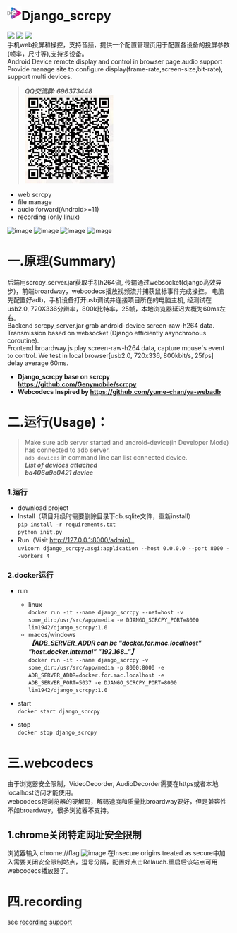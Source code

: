 
# ![image](asset/name.png)Django_scrcpy
![](https://img.shields.io/badge/windows-grey)
![](https://img.shields.io/badge/linux-grey)
![](https://img.shields.io/badge/python-3.10-green)  
手机web投屏和操控，支持音频，提供一个配置管理页用于配置各设备的投屏参数(帧率，尺寸等),支持多设备。  
Android Device remote display and control in browser page.audio support   
Provide manage site to configure display(frame-rate,screen-size,bit-rate), support multi devices.  
> _**QQ交流群: 696373448**_  
![image](asset/qq.jpg)
- web scrcpy
- file manage
- audio forward(Android>=11)
- recording (only linux)

![image](asset/device.png)
![image](asset/admin1.png)
![image](asset/admin2.png)
![image](asset/admin3.png)

# 一.原理(Summary) 
后端用scrcpy_server.jar获取手机h264流, 传输通过websocket(django高效异步)，前端broardway，webcodecs播放视频流并捕获鼠标事件完成操控。
电脑先配置好adb，手机设备打开usb调试并连接项目所在的电脑主机, 经测试在usb2.0, 720X336分辨率，800k比特率，25帧，本地浏览器延迟大概为60ms左右。   
Backend scrcpy_server.jar grab android-device screen-raw-h264 data.  
Transmission based on websocket (Django efficiently asynchronous coroutine).  
Frontend broardway.js play screen-raw-h264 data, capture mouse`s event to control.
We test in local browser[usb2.0, 720x336, 800kbit/s, 25fps] delay average 60ms.  
- **Django_scrcpy base on scrcpy https://github.com/Genymobile/scrcpy**
- **Webcodecs Inspired by https://github.com/yume-chan/ya-webadb**

# 二.运行(Usage)：
>Make sure adb server started and android-device(in Developer Mode) has connected to adb server.  
> `adb devices` in command line can list connected device.    
> _**List of devices attached**_   
> **_ba406a9e0421    device_**  
### 1.运行
- download project
- Install（项目升级时需要删除目录下db.sqlite文件，重新install）  
 `pip install -r requirements.txt`  
 `python init.py`
- Run（Visit http://127.0.0.1:8000/admin）  
`uvicorn django_scrcpy.asgi:application --host 0.0.0.0 --port 8000 --workers 4`
### 2.docker运行
- run  
    - linux  
    `docker run -it --name django_scrcpy --net=host -v some_dir:/usr/src/app/media -e DJANGO_SCRCPY_PORT=8000 lim1942/django_scrcpy:1.0`
    - macos/windows  
        _**【ADB_SERVER_ADDR can be "docker.for.mac.localhost" "host.docker.internal" "192.168.."】**_  
    `docker run -it --name django_scrcpy -v some_dir:/usr/src/app/media -p 8000:8000 -e ADB_SERVER_ADDR=docker.for.mac.localhost -e ADB_SERVER_PORT=5037 -e DJANGO_SCRCPY_PORT=8000 lim1942/django_scrcpy:1.0`  


- start  
`docker start django_scrcpy`
- stop  
`docker stop django_scrcpy`

# 三.webcodecs
由于浏览器安全限制，VideoDecorder, AudioDecorder需要在https或者本地localhost访问才能使用。  
webcodecs是浏览器的硬解码，解码速度和质量比broardway要好，但是兼容性不如broardway，很多浏览器不支持。
## 1.chrome关闭特定网址安全限制
浏览器输入 chrome://flag
![image](asset/chrome.png)
在Insecure origins treated as secure中加入需要关闭安全限制站点，逗号分隔，配置好点击Relauch.重启后该站点可用webcodecs播放器了。

# 四.recording
see [recording support](extension/readme.md)
